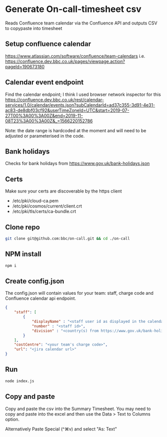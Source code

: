 # Generate On-call-timesheet csv

Reads Confluence team calendar via the Confluence API and outputs CSV to copypaste into timesheet

## Setup confluence calendar
https://www.atlassian.com/software/confluence/team-calendars
i.e. https://confluence.dev.bbc.co.uk/pages/viewpage.action?pageId=190673180

## Calendar event endpoint
Find the calendar endpoint; I think I used browser network inspector for this
https://confluence.dev.bbc.co.uk/rest/calendar-services/1.0/calendar/events.json?subCalendarId=ad37c355-3d91-4e31-ac83-de8dbf03cf92&userTimeZoneId=UTC&start=2019-07-27T00%3A00%3A00Z&end=2019-11-08T23%3A00%3A00Z&_=1566220152786

Note: the date range is hardcoded at the moment and will need to be adjusted or parameterised in the code.

## Bank holidays
Checks for bank holidays from https://www.gov.uk/bank-holidays.json

## Certs

Make sure your certs are discoverable by the https client

* /etc/pki/cloud-ca.pem
* /etc/pki/cosmos/current/client.crt
* /etc/pki/tls/certs/ca-bundle.crt

## Clone repo
```bash
git clone git@github.com:bbc/on-call.git && cd ./on-call
```

## NPM install

```bash
npm i
```

## Create config.json 
The config.json will contain values for your team: staff, charge code and Confluence calendar api endpoint.

```json
{
    "staff": [
        {
            "displayName" : "<staff user id as displayed in the calendar>",
            "number" : "<staff id>",
            "division" : "<country(s) from https://www.gov.uk/bank-holidays.json>"
        }
    ],
    "costCentre": "<your team's charge code>",
    "url": "<jira calendar url>"
}

```

## Run

```bash
node index.js
```

## Copy and paste
Copy and paste the csv into the Summary Timesheet. You may need to copy and paste into the excel and then use the Data > Text to Columns option.

Alternatively Paste Special (^⌘v) and select "As: Text"
